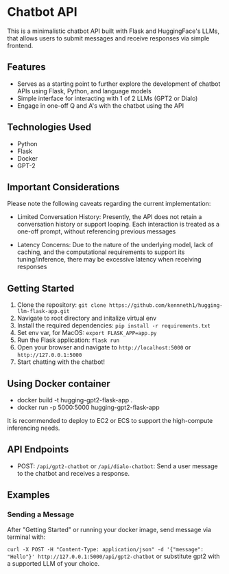 # Chatbot API

This is a minimalistic chatbot API built with Flask and HuggingFace's LLMs, that allows users to submit messages and receive responses via simple frontend.

## Features

- Serves as a starting point to further explore the development of chatbot APIs using Flask, Python, and language models
- Simple interface for interacting with 1 of 2 LLMs (GPT2 or Dialo)
- Engage in one-off Q and A's with the chatbot using the API


## Technologies Used

- Python
- Flask
- Docker
- GPT-2

## Important Considerations
Please note the following caveats regarding the current implementation:

- Limited Conversation History: Presently, the API does not retain a conversation history or support looping. Each interaction is treated as a one-off prompt, without referencing previous messages

- Latency Concerns: Due to the nature of the underlying model, lack of caching, and the computational requirements to support its tuning/inference, there may be excessive latency when receiving responses

## Getting Started

1. Clone the repository: `git clone https://github.com/kennneth1/hugging-llm-flask-app.git`
2. Navigate to root directory and initalize virtual env
3. Install the required dependencies: `pip install -r requirements.txt`
4. Set env var, for MacOS: `export FLASK_APP=app.py`
5. Run the Flask application: `flask run`
6. Open your browser and navigate to `http://localhost:5000` or `http://127.0.0.1:5000`
7. Start chatting with the chatbot!

## Using Docker container
- docker build -t hugging-gpt2-flask-app .
- docker run -p 5000:5000 hugging-gpt2-flask-app

It is recommended to deploy to EC2 or ECS to support the high-compute inferencing needs.

## API Endpoints

- POST: `/api/gpt2-chatbot` or `/api/dialo-chatbot`: Send a user message to the chatbot and receives a response.

## Examples

### Sending a Message

After "Getting Started" or running your docker image, send message via terminal with:

`curl -X POST -H "Content-Type: application/json" -d '{"message": "Hello"}' http://127.0.0.1:5000/api/gpt2-chatbot` or substitute gpt2 with a supported LLM of your choice.
